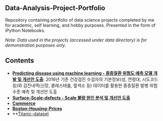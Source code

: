 Data-Analysis-Project-Portfolio
------------------------------------
Repository containing portfolio of data science projects completed by me for academic, self learning, and hobby purposes. 
Presented in the form of iPython Notebooks.

_Note: Data used in the projects (accessed under data directory) is for demonstration purposes only._

## Contents

* **[Predicting disease using machine learning - 중증질환 위험도 예측 모델 개발 및 개선안 도출](https://github.com/KimGyuLee/Health-Care-Big-Data-Project)**: 2016년 기준 건강검진 수검자의 기본정보(성, 연령대, 시도코드 등)와 검진내역(신장, 콜레스테롤, 혈색소 등) 데이터를 활용한 중증질환 발병 위험수준 예측 및 개선안 도출  
* **[Surface-Scale-defects - Scale 불량 원인 분석 및 개선안 도출]()**  
* **[Commerce]()**
* **[Boston-Housing-Prices]()**
* **[Titanic-dataset]()
